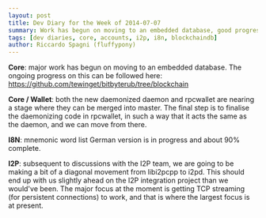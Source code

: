 ```yaml
---
layout: post
title: Dev Diary for the Week of 2014-07-07
summary: Work has begun on moving to an embedded database, good progress on daemonize, moving focus from i2pcpp to i2pd
tags: [dev diaries, core, accounts, i2p, i8n, blockchaindb]
author: Riccardo Spagni (fluffypony)
---
```


**Core**: major work has begun on moving to an embedded database. The ongoing progress on this can be followed here: https://github.com/tewinget/bitbyterub/tree/blockchain

**Core / Wallet**: both the new daemonized daemon and rpcwallet are nearing a stage where they can be merged into master. The final step is to finalise the daemonizing code in rpcwallet, in such a way that it acts the same as the daemon, and we can move from there.

**I8N**: mnemonic word list German version is in progress and about 90% complete.

**I2P**: subsequent to discussions with the I2P team, we are going to be making a bit of a diagonal movement from libi2pcpp to i2pd. This should end up with us slightly ahead on the I2P integration project than we would've been. The major focus at the moment is getting TCP streaming (for persistent connections) to work, and that is where the largest focus is at present.
